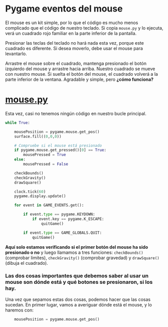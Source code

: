 # Pygame eventos del  mouse

El mouse es un kit simple, por lo que el código es mucho menos complicado que el código de nuestro teclado. Si copia `mouse.py` y lo ejecuta, verá un cuadrado rojo familiar en la parte inferior de la pantalla. 

Presionar las teclas del teclado no hará nada esta vez, porque este cuadrado es diferente. Si desea moverlo, debe usar el mouse para levantarlo.

Arrastre el mouse sobre el cuadrado, mantenga presionado el botón izquierdo del mouse y arrastre hacia arriba. Nuestro cuadrado se mueve con nuestro mouse. Si suelta el botón del mouse, el cuadrado volverá a la parte inferior de la ventana. Agradable y simple, pero **¿cómo funciona?**

# [mouse.py](https://github.com/Ezzzzzzzzzzzzzz/Taller_PyG/blob/master/PracticasPyG/Practica3/mouse.py)

Esta vez, casi no tenemos ningún código en nuestro bucle principal. 
```python 
while True:

    mousePosition = pygame.mouse.get_pos()
    surface.fill((0,0,0))

    # Compruebe si el mouse está presionado
    if pygame.mouse.get_pressed()[0] == True:
        mousePressed = True
    else:
        mousePressed = False

    checkBounds()
    checkGravity()
    drawSquare()

    clock.tick(60)
    pygame.display.update()

    for event in GAME_EVENTS.get():

        if event.type == pygame.KEYDOWN:
            if event.key == pygame.K_ESCAPE:
                quitGame()

        if event.type == GAME_GLOBALS.QUIT:
            quitGame()
```
**Aquí solo estamos verificando si el primer botón del mouse ha sido presionado o no** y luego llamamos a tres funciones: `checkBounds()` (comprobar limites), `checkGravity()` (comprobar gravedad) y `drawSquare()` (dibuja el cuadrado). 

### Las dos cosas importantes que debemos saber al usar un mouse son dónde está y qué botones se presionaron, si los hay. 

Una vez que sepamos estas dos cosas, podemos hacer que las cosas sucedan. En primer lugar, vamos a averiguar dónde está el mouse, y lo haremos con:
```python
	mousePosition = pygame.mouse.get_pos()
``` 
<!--stackedit_data:
eyJoaXN0b3J5IjpbODkzNDI2MTI0LDI3NTExNTI1MSwtMjIzOT
gxODM0XX0=
-->